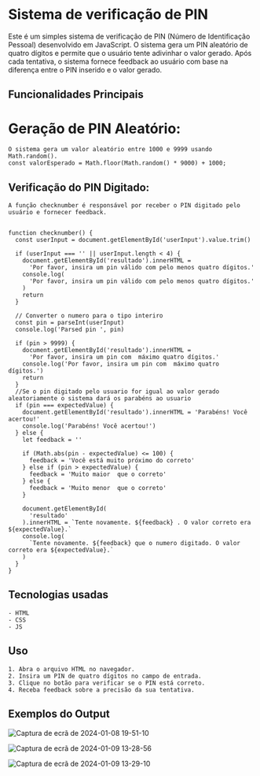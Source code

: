 # Sistema de verificação de PIN

Este é um simples sistema de verificação de PIN (Número de Identificação Pessoal) desenvolvido em JavaScript. O sistema gera um PIN aleatório de quatro dígitos e permite que o usuário tente adivinhar o valor gerado. Após cada tentativa, o sistema fornece feedback ao usuário com base na diferença entre o PIN inserido e o valor gerado.

## Funcionalidades Principais
# Geração de PIN Aleatório:

    O sistema gera um valor aleatório entre 1000 e 9999 usando Math.random().
    const valorEsperado = Math.floor(Math.random() * 9000) + 1000;

## Verificação do PIN Digitado:

    A função checknumber é responsável por receber o PIN digitado pelo usuário e fornecer feedback.

        
    function checknumber() {
      const userInput = document.getElementById('userInput').value.trim()
    
      if (userInput === '' || userInput.length < 4) {
        document.getElementById('resultado').innerHTML =
          'Por favor, insira um pin válido com pelo menos quatro dígitos.'
        console.log(
          'Por favor, insira um pin válido com pelo menos quatro dígitos.'
        )
        return
      }
    
      // Converter o numero para o tipo interiro
      const pin = parseInt(userInput)
      console.log('Parsed pin ', pin)
    
      if (pin > 9999) {
        document.getElementById('resultado').innerHTML =
          'Por favor, insira um pin com  máximo quatro dígitos.'
        console.log('Por favor, insira um pin com  máximo quatro dígitos.')
        return
      }
      //Se o pin digitado pelo usuario for igual ao valor gerado aleatoriamente o sistema dará os parabéns ao usuario
      if (pin === expectedValue) {
        document.getElementById('resultado').innerHTML = 'Parabéns! Você acertou!'
        console.log('Parabéns! Você acertou!')
      } else {
        let feedback = ''
    
        if (Math.abs(pin - expectedValue) <= 100) {
          feedback = 'Você está muito próximo do correto'
        } else if (pin > expectedValue) {
          feedback = 'Muito maior  que o correto'
        } else {
          feedback = 'Muito menor  que o correto'
        }
    
        document.getElementById(
          'resultado'
        ).innerHTML = `Tente novamente. ${feedback} . O valor correto era ${expectedValue}.`
        console.log(
          `Tente novamente. ${feedback} que o numero digitado. O valor correto era ${expectedValue}.`
        )
      }
    }


## Tecnologias usadas
    - HTML
    - CSS
    - JS

## Uso

    1. Abra o arquivo HTML no navegador.
    2. Insira um PIN de quatro dígitos no campo de entrada.
    3. Clique no botão para verificar se o PIN está correto.
    4. Receba feedback sobre a precisão da sua tentativa.


## Exemplos do Output

![Captura de ecrã de 2024-01-08 19-51-10](https://github.com/Muethea/sprintsUol/assets/64161845/36ea8691-44ee-402d-b1a4-91cdd7db4799)

![Captura de ecrã de 2024-01-09 13-28-56](https://github.com/Muethea/sprintsUol/assets/64161845/b9010a61-53f0-4a42-9627-51f1dd8b0491)

![Captura de ecrã de 2024-01-09 13-29-10](https://github.com/Muethea/sprintsUol/assets/64161845/97e4f156-f155-46a7-a0ec-6a049425caed)

